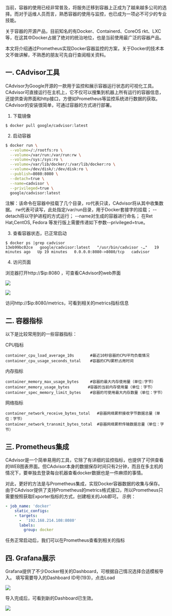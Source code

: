 当前，容器的使用已经非常普及，将服务迁移到容器上正成为了越来越多公司的选择。而对于运维人员而言，熟悉容器的使用与监控，也已成为一项必不可少的专业技能。

关于容器的开源产品，目前知名的有Docker、Containerd、CoreOS rkt、LXC 等，在这其中Docker占据了绝对的统治地位，也是当前使用最广泛的容器产品。

本文将介绍通过Prometheus实现Docker容器监控的方案，关于Docker的技术本文不做讲解，不熟悉的朋友可先自行查阅相关资料。


## 一. CAdvisor工具

CAdvisor为Google开源的一款用于监控和展示容器运行状态的可视化工具。CAdvisor可直接运行在主机上，它不仅可以搜集到机器上所有运行的容器信息，还提供查询界面和http接口，方便如Prometheus等监控系统进行数据的获取。
CAdvisor的安装很简单，可通过容器的方式进行部署。

1. 下载镜像

`$ docker pull google/cadvisor:latest`

2. 启动容器

```bash
$ docker run \
  --volume=/:/rootfs:ro \
  --volume=/var/run:/var/run:rw \
  --volume=/sys:/sys:ro \
  --volume=/var/lib/docker/:/var/lib/docker:ro \
  --volume=/dev/disk/:/dev/disk:ro \
  --publish=8080:8080 \
  --detach=true \
  --name=cadvisor \
  --privileged=true \
  google/cadvisor:latest
 ```

注解：该命令在容器中挂载了几个目录，ro代表只读，CAdvisor将从其中收集数据。
rw代表可读写，此处指定/var/run目录，用于Docker套接字的挂载；
--detach将以守护进程的方式运行；
--name对生成的容器进行命名；
在Ret Hat,CentOS, Fedora 等发行版上需要传递如下参数--privileged=true。


3. 查看容器状态，已正常启动

```
$ docker ps |grep cadvisor
13eb99bc02ce   google/cadvisor:latest   "/usr/bin/cadvisor -…"   19 minutes ago   Up 19 minutes   0.0.0.0:8080->8080/tcp   cadvisor
```

4. 访问页面

浏览器打开http://$ip:8080 ，可查看CAdvisor的web界面

![](http://pek3b.qingstor.com/hexo-blog/20220116123419.png)

![](http://pek3b.qingstor.com/hexo-blog/20220116123432.png)

访问http://$ip:8080/metrics，可看到相关的metrics指标信息 

## 二. 容器指标
以下是比较常用到的一些容器指标：

CPU指标
```
container_cpu_load_average_10s       #最近10秒容器的CPU平均负载情况
container_cpu_usage_seconds_total    #容器的CPU累积占用时间
```

内存指标
```
container_memory_max_usage_bytes     #容器的最大内存使用量（单位:字节）
container_memory_usage_bytes        #容器的当前内存使用量（单位：字节）
container_spec_memory_limit_bytes    #容器的可使用最大内存数量（单位：字节）
```

网络指标
```
container_network_receive_bytes_total   #容器网络累积接收字节数据总量（单位：字节）
container_network_transmit_bytes_total  #容器网络累积传输数据总量（单位：字节）
```


## 三. Prometheus集成

CAdvisor是一个简单易用的工具，它除了有详细的监控指标，也提供了可供查看的WEB图表界面。但CAdvisor本身的数据保存时间只有2分钟，而且在多主机的情况下，要单独去登录每台机器查看docker数据也是一件麻烦的事情。

对此，更好的方法是与Prometheus集成，实现Docker容器数据的收集与保存。由于CAdvisor提供了支持Prometheus的metrics格式接口，所以Prometheus只需要按照获取Exporter指标的方式，创建相关的Job即可。
示例：

```yaml
- job_name: 'docker'
    static_configs:
    - targets:
      -  '192.168.214.108:8080'
      labels:
        group: docker
```

任务正常启动后，我们可以在Prometheus查看到相关的指标

## 四. Grafana展示
Grafana提供了不少Docker相关的Dashboard，可根据自己情况选择合适模板导入。
填写需要导入的Dashboard ID号(193)，点击Load

![](http://pek3b.qingstor.com/hexo-blog/20220116123609.png)

导入完成后，可看到新的Dashboard已生效。

![](http://pek3b.qingstor.com/hexo-blog/20220116123654.png)
